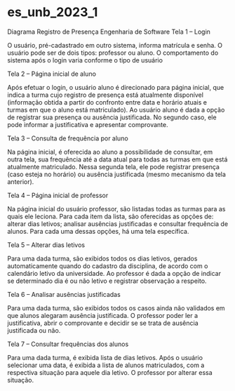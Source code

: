 # es_unb_2023_1

Diagrama Registro de Presença Engenharia de Software
Tela 1 – Login 

O usuário, pré-cadastrado em outro sistema, informa matrícula e senha. O usuário pode ser de dois tipos: professor ou aluno. O comportamento do sistema após o login varia conforme o tipo de usuário 

Tela 2 – Página inicial de aluno 

Após efetuar o login, o usuário aluno é direcionado para página inicial, que indica a turma cujo registro de presença está atualmente disponível (informação obtida a partir do confronto entre data e horário atuais e turmas em que o aluno está matriculado). Ao usuário aluno é dada a opção de registrar sua presença ou ausência justificada. No segundo caso, ele pode informar a justificativa e apresentar comprovante. 

Tela 3 – Consulta de frequência por aluno 

Na página inicial, é oferecida ao aluno a possibilidade de consultar, em outra tela, sua frequência até a data atual para todas as turmas em que está atualmente matriculado. Nessa segunda tela, ele pode registrar presença (caso esteja no horário) ou ausência justificada (mesmo mecanismo da tela anterior). 

Tela 4 – Página inicial de professor 

Na página inicial do usuário professor, são listadas todas as turmas para as quais ele leciona. Para cada item da lista, são oferecidas as opções de: alterar dias letivos; analisar ausências justificadas e consultar frequência de alunos. Para cada uma dessas opções, há uma tela específica. 

Tela 5 – Alterar dias letivos 

Para uma dada turma, são exibidos todos os dias letivos, gerados automaticamente quando do cadastro da disciplina, de acordo com o calendário letivo da universidade. Ao professor é dada a opção de indicar se determinado dia é ou não letivo e registrar observação a respeito. 

Tela 6 – Analisar ausências justificadas 

Para uma dada turma, são exibidos todos os casos ainda não validados em que alunos alegaram ausência justificada. O professor poder ler a justificativa, abrir o comprovante e decidir se se trata de ausência justificada ou não.  

Tela 7 – Consultar frequências dos alunos 

Para uma dada turma, é exibida lista de dias letivos. Após o usuário selecionar uma data, é exibida a lista de alunos matriculados, com a respectiva situação para aquele dia letivo. O professor por alterar essa situação. 

